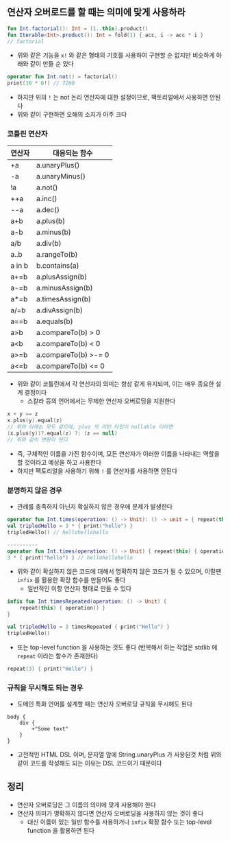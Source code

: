 ## 연산자 오버로드를 할 때는 의미에 맞게 사용하라

```kotlin
fun Int.factorial(): Int = (1..this).product()
fun Iterable<Int>.product(): Int = fold(1) { acc, i -> acc * i }
// factorial
```

* 위와 같은 기능을 `x!` 와 같은 형태의 기호를 사용하여 구현할 순 없지만 비슷하게 아래와 같이 만들 순 있다

```kotlin
operator fun Int.not() = factorial()
print(10 * 6!) // 7200
```

* 하지만 위의 `!` 는 not 논리 연산자에 대한 설정이므로, 팩토리얼에서 사용하면 안된다
* 위와 같이 구현하면 오해의 소지가 아주 크다

### 코틀린 연산자

| 연산자 | 대응되는 함수 |
| ---- | ---- |
| +a | a.unaryPlus() |
| -a | a.unaryMinus() |
| !a | a.not() |
| ++a | a.inc() |
| --a | a.dec() |
| a+b| a.plus(b) |
| a-b | a.minus(b) |
| a/b | a.div(b) |
| a..b | a.rangeTo(b) |
| a in b | b.contains(a) |
| a+=b | a.plusAssign(b) |
| a-=b | a.minusAssign(b) |
| a*=b | a.timesAssign(b) |
| a/=b | a.divAssign(b) |
| a==b | a.equals(b) |
| a>b | a.compareTo(b) > 0 |
| a<b | a.compareTo(b) < 0 |
| a>=b | a.compareTo(b) >-= 0 |
| a<=b | a.compareTo(b) <= 0 |

* 위와 같이 코틀린에서 각 연산자의 의미는 항상 같게 유지되며, 이는 매우 종요한 설계 결정이다
    * 스칼라 등의 언어에서는 무제한 연산자 오버로딩을 지원한다
    
```kotlin
x + y == z
x.plus(y).equal(z)
// 위와 아래는 모두 같으며, plus 의 리턴 타입이 nullable 이라면
(x.plus(y))?.equal(z) ?: (z == null)
// 위와 같이 변환이 된다
```

* 즉, 구체적인 이름을 가진 함수이며, 모든 연산자가 이러한 이름을 나타내는 역할을 할 것이라고 예상을 하고 사용한다
* 하지만 팩토리얼을 사용하기 위해 `!` 를 연산자를 사용하면 안된다

### 분명하지 않은 경우

* 관례를 충족하지 아닌지 확실하지 않은 경우에 문제가 발생한다

```kotlin
operator fun Int.times(operation: () -> Unit): () -> unit = { repeat(this) { operation() } }
val tripledHello = 3 * { print("hello") }
tripledHello() // hellohellohello

----------
operator fun Int.times(operation: () -> Unit) { repeat(this) { operation() } }
3 * { print("hello") } // hellohellohello
```

* 위와 같이 확실하지 않은 코드에 대해서 명확하지 않은 코드가 될 수 있으며, 이럴땐 `infix` 를 활용한 확장 함수를 만들어도 좋다
    * 일반적인 이항 연산자 형태로 만들 수 있다

```kotlin
infix fun Int.timesRepeated(operation: () -> Unit) {
    repeat(this) { operation() }
}

val tripledHello = 3 timesRepeated { print("Hello") }
tripledHello()
```

* 또는 top-level function 을 사용하는 것도 좋다 (반복해서 하는 작업은 stdlib 에 `repeat` 이라는 함수가 존재한다)

```kotlin
repeat(3) { print("Hello") }
```

### 규칙을 무시해도 되는 경우

* 도메인 특화 언어를 설계할 때는 연산자 오버로딩 규칙을 무시해도 된다

```
body {
    div {
        +"Some text"
    }
}
```

* 고전적인 HTML DSL 이며, 문자열 앞에 String.unaryPlus 가 사용된것 처럼 위와같이 코드를 작성해도 되는 이유는 DSL 코드이기 때문이다

## 정리

* 연산자 오버로딩은 그 이름의 의미에 맞게 사용해야 한다
* 연산자 의미가 명확하지 않다면 연산자 오버로딩을 사용하지 않는 것이 좋다
    * 대신 이름이 있는 일반 함수를 사용하거나 `infix` 확장 함수 또는 top-level function 을 활용하면 된다
